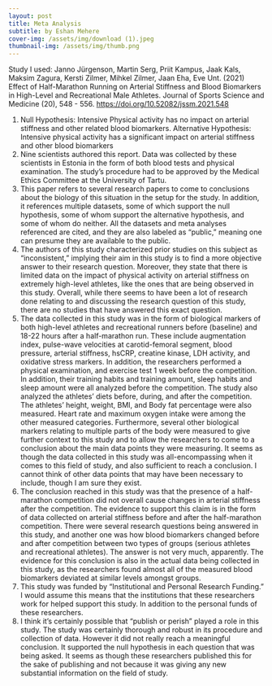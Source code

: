 ```yaml
---
layout: post
title: Meta Analysis
subtitle: by Eshan Mehere
cover-img: /assets/img/download (1).jpeg
thumbnail-img: /assets/img/thumb.png
---
```


Study I used: Janno Jürgenson, Martin Serg, Priit Kampus, Jaak Kals, Maksim Zagura, Kersti Zilmer, Mihkel Zilmer, Jaan Eha, Eve Unt. (2021) Effect of Half-Marathon Running on Arterial Stiffness and Blood Biomarkers in High-Level and Recreational Male Athletes. Journal of Sports Science and Medicine (20), 548 - 556. https://doi.org/10.52082/jssm.2021.548

1. Null Hypothesis: Intensive Physical activity has no impact on arterial stiffness and other related blood biomarkers. Alternative Hypothesis: Intensive physical activity has a significant impact on arterial stiffness and other blood biomarkers
2. Nine scientists authored this report. Data was collected by these scientists in Estonia in the form of both blood tests and physical examination. The study’s procedure had to be approved by the Medical Ethics Committee at the University of Tartu.
3. This paper refers to several research papers to come to conclusions about the biology of this situation in the setup for the study. In addition, it references multiple datasets, some of which support the null hypothesis, some of whom support the alternative hypothesis, and some of whom do neither. All the datasets and meta analyses referenced are cited, and they are also labeled as “public,” meaning one can presume they are available to the public. 
4. The authors of this study characterized prior studies on this subject as “inconsistent,” implying their aim in this study is to find a more objective answer to their research question. Moreover, they state that there is limited data on the impact of physical activity on arterial stiffness on extremely high-level athletes, like the ones that are being observed in this study. Overall, while there seems to have been a lot of research done relating to and discussing the research question of this study, there are no studies that have answered this exact question. 
5. The data collected in this study was in the form of biological markers of both high-level athletes and recreational runners before (baseline) and 18-22 hours after a half-marathon run. These include augmentation index, pulse-wave velocities at carotid-femoral segment, blood pressure, arterial stiffness, hsCRP, creatine kinase, LDH activity, and oxidative stress markers. In addition, the researchers performed a physical examination, and exercise test 1 week before the competition. In addition, their training habits and training amount, sleep habits and sleep amount were all analyzed before the competition. The study also analyzed the athletes’ diets before, during, and after the competition. The athletes’ height, weight, BMI, and Body fat percentage were also measured. Heart rate and maximum oxygen intake were among the other measured categories. Furthermore, several other biological markers relating to multiple parts of the body were measured to give further context to this study and to allow the researchers to come to a conclusion about the main data points they were measuring. It seems as though the data collected in this study was all-encompassing when it comes to this field of study, and also sufficient to reach a conclusion. I cannot think of other data points that may have been necessary to include, though I am sure they exist. 
6. The conclusion reached in this study was that the presence of a half-marathon competition did not overall cause changes in arterial stiffness after the competition. The evidence to support this claim is in the form of data collected on arterial stiffness before and after the half-marathon competition. There were several research questions being answered in this study, and another one was how blood biomarkers changed before and after competition between two types of groups (serious athletes and recreational athletes). The answer	is not very much, apparently. The evidence for this conclusion is also in the actual data being collected in this study, as the researchers found almost all of the measured blood biomarkers deviated at similar levels amongst groups. 
7. This study was funded by “Institutional and Personal Research Funding.” I would assume this means that the institutions that these researchers work for helped support this study. In addition to the personal funds of these researchers.
8. I think it’s certainly possible that “publish or perish” played a role in this study. The study was certainly thorough and robust in its procedure and collection of data. However it did not really reach a meaningful conclusion. It supported the null hypothesis in each question that was being asked. It seems as though these researchers published this for the sake of publishing and not because it was giving any new substantial information on the field of study. 

